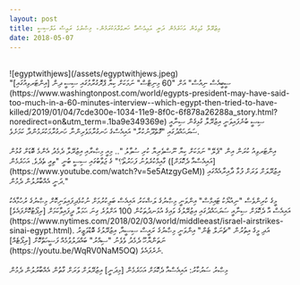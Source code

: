 ```yaml
---
layout: post
title: އިޒުރޭލާ ގުޅިގެން އަހަރެމެން ދަނީ އައިއެސްއާ ހަނގުރާމަކުރަމުން- މިޞްރުގެ ރައީސް އަލްސިސީ
date: 2018-05-07
---
```

<br/>
![egyptwithjews](/assets/egyptwithjews.jpeg)
<br/>
 "ސީބީއެސް ނިއުސް" އަށް "60 މިނިޓްސް" ނަމަކަށް ކިޔާ ޕްރޮގުރާމުގައި ސިސީ ދިން [އިންޓަރވިއުގައި](https://www.washingtonpost.com/world/egypts-president-may-have-said-too-much-in-a-60-minutes-interview--which-egypt-then-tried-to-have-killed/2019/01/04/7cde300e-1034-11e9-8f0c-6f878a26288a_story.html?noredirect=on&utm_term=.1ba9e349369e) ސިސީ ބުނެފައިވަނީ އިޒުރޭލާ ގުޅިގެން ސިނާއީ ސަރަޙައްދުގައި "ގޮތްދޫނުކުރާ" އައިއެސްގެ ހަނގުރާމަވެރިންނާ ހަނގުރާމަކުރަމުންދާ ކަމަށެވެ.
 <br/>
<br/>
އިންޓަރވިއު ކުރަން އިން "ޕެލޭ" ނަމަކަށް ކިޔާ ނޫސްވެރިޔާ ކުރި ސުވާލު ".. މިއީ މިޞްރާއި އިޒުރޭލާ ދެމެދު އެންމެ ބޮޑަށް ގުޅުން ގާއިމްކުރެވުނު ފަހަރުތޯ؟" ގެ ޖަވާބުގައި ސިސީ ބުނީ "ތިއީ ތެދެވެ. އަހަރެމެން ([އައިއެސްއާ ދެކޮޅަށް](https://www.youtube.com/watch?v=5e5AtzgyGeM)) އިޒުރޭލަށް ވަރަށް ފުޅާ ދާއިރާއެއްގައި ދަނީ އެއްބާރުލުން ދެމުން." 
 <br/>
<br/>
މީގެ ކުރިންވެސް "ނިއުޔޯކު ޓައިމްސް" އިންވަނީ މިޞްރުގެ ލަޝްކަރު އައިއެސް ބަލިކުރުމަށް ނުކުޅެދިފައިވަނިކޮށް މިޞްރުގެ ރުހުމާއެކު އައިއެސް އާ ދެކޮޅަށް ސިނާއީ ސަރަޙައްދުގައި އިޒުރޭލުގެ ވައިގެ އުޅަނދުތަކުން 100 އަށްވުރެ ގިނަ ޙަމަލާ ދީފައިވާކަމަށް [ރިޕޯޓުކޮށްފައެވެ](https://www.nytimes.com/2018/02/03/world/middleeast/israel-airstrikes-sinai-egypt.html). އަދި މީގެ އިތުރުން "ޗެނަލް ޓެން" އިންވަނީ މިޞްރުގެ ރައީސް ސިސީއާ، އިޒުރޭލުގެ ބޮޑުވަޒީރު ނަތަންޔާހޫ ދެމެދު ވެވެނު "ސިއްރު" ބައްދަލުވުމެއް ފަޟީހަތްކޮށް [ރިޕޯޓެއް](https://youtu.be/WqRV0NaM5OQ) ނެރެފައެވެ.
 <br/>
<br/>
މިޞްރު ސަރުކާރު: އައިއެސްއާ ދެކޮޅަށް އަހަރެމެން [މިދަނީ] އިޒުރޭލަށް ވަރަށް ގާތުން އެއްބާރުލުން ދެމުން
